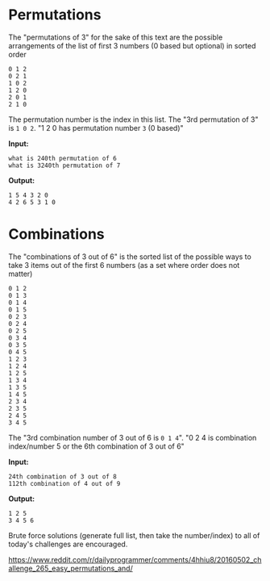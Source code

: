 # Permutations

The "permutations of 3" for the sake of this text are the possible arrangements of the list of first 3 numbers (0 based but optional) in sorted order

```
0 1 2
0 2 1
1 0 2
1 2 0
2 0 1
2 1 0
```

The permutation number is the index in this list.  The "3rd permutation of 3" is `1 0 2`.  "1 2 0 has permutation number `3` (0 based)"


**Input:**

```
what is 240th permutation of 6  
what is 3240th permutation of 7  
```

**Output:**  

```
1 5 4 3 2 0
4 2 6 5 3 1 0
```    

# Combinations

The "combinations of 3 out of 6" is the sorted list of the possible ways to take 3 items out of the first 6 numbers (as a set where order does not matter)

    0 1 2
    0 1 3
    0 1 4
    0 1 5
    0 2 3
    0 2 4
    0 2 5
    0 3 4
    0 3 5
    0 4 5
    1 2 3
    1 2 4
    1 2 5
    1 3 4
    1 3 5
    1 4 5
    2 3 4
    2 3 5
    2 4 5
    3 4 5

The "3rd combination number of 3 out of 6 is `0 1 4`".  "0 2 4 is combination index/number 5 or the 6th combination of 3 out of 6"

**Input:**  

```
24th combination of 3 out of 8   
112th combination of 4 out of 9 
```

**Output:**  

```
1 2 5  
3 4 5 6
```

Brute force solutions (generate full list, then take the number/index) to all of today's challenges are encouraged.

https://www.reddit.com/r/dailyprogrammer/comments/4hhiu8/20160502_challenge_265_easy_permutations_and/
